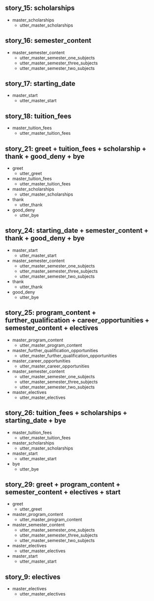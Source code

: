 ## story_15: scholarships
* master_scholarships
    - utter_master_scholarships   <!-- predicted: utter_master_degree -->


## story_16: semester_content
* master_semester_content
    - utter_master_semester_one_subjects   <!-- predicted: utter_master_program_content -->
    - utter_master_semester_three_subjects   <!-- predicted: action_listen -->
    - utter_master_semester_two_subjects   <!-- predicted: action_listen -->


## story_17: starting_date
* master_start
    - utter_master_start   <!-- predicted: utter_master_degree -->


## story_18: tuition_fees
* master_tuition_fees
    - utter_master_tuition_fees   <!-- predicted: utter_master_degree -->


## story_21: greet + tuition_fees + scholarship + thank + good_deny + bye
* greet
    - utter_greet
* master_tuition_fees
    - utter_master_tuition_fees   <!-- predicted: utter_greet -->
* master_scholarships
    - utter_master_scholarships   <!-- predicted: utter_greet -->
* thank
    - utter_thank
* good_deny
    - utter_bye


## story_24: starting_date + semester_content + thank + good_deny + bye
* master_start
    - utter_master_start   <!-- predicted: utter_master_degree -->
* master_semester_content
    - utter_master_semester_one_subjects   <!-- predicted: utter_master_program_content -->
    - utter_master_semester_three_subjects   <!-- predicted: action_listen -->
    - utter_master_semester_two_subjects   <!-- predicted: action_listen -->
* thank
    - utter_thank
* good_deny
    - utter_bye


## story_25: program_content + further_qualification + career_opportunities + semester_content + electives
* master_program_content
    - utter_master_program_content
* master_further_qualification_opportunities
    - utter_master_further_qualification_opportunities
* master_career_opportunities
    - utter_master_career_opportunities
* master_semester_content
    - utter_master_semester_one_subjects   <!-- predicted: utter_master_program_content -->
    - utter_master_semester_three_subjects   <!-- predicted: action_listen -->
    - utter_master_semester_two_subjects   <!-- predicted: action_listen -->
* master_electives
    - utter_master_electives   <!-- predicted: action_deactivate_form -->


## story_26: tuition_fees + scholarships + starting_date + bye
* master_tuition_fees
    - utter_master_tuition_fees   <!-- predicted: utter_master_degree -->
* master_scholarships
    - utter_master_scholarships   <!-- predicted: utter_master_program_content -->
* master_start
    - utter_master_start   <!-- predicted: utter_master_program_content -->
* bye
    - utter_bye


## story_29: greet + program_content + semester_content + electives + start
* greet
    - utter_greet
* master_program_content
    - utter_master_program_content
* master_semester_content
    - utter_master_semester_one_subjects   <!-- predicted: utter_master_program_content -->
    - utter_master_semester_three_subjects   <!-- predicted: action_listen -->
    - utter_master_semester_two_subjects   <!-- predicted: action_listen -->
* master_electives
    - utter_master_electives   <!-- predicted: utter_master_semester_three_subjects -->
* master_start
    - utter_master_start   <!-- predicted: utter_master_program_content -->


## story_9: electives
* master_electives
    - utter_master_electives   <!-- predicted: utter_master_degree -->


